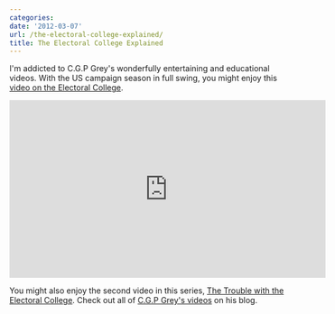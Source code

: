 ```yaml
---
categories:
date: '2012-03-07'
url: /the-electoral-college-explained/
title: The Electoral College Explained
---
```


I'm addicted to C.G.P Grey's wonderfully entertaining and educational videos. With the US campaign season in full swing, you might enjoy this <a href="http://blog.cgpgrey.com/the-electoral-college/">video on the Electoral College</a>.

<iframe class="alignc" width="560" height="315" src="https://www.youtube.com/embed/OUS9mM8Xbbw?rel=0" frameborder="0" allowfullscreen></iframe>

You might also enjoy the second video in this series, <a href="https://www.youtube.com/watch?v=7wC42HgLA4k">The Trouble with the Electoral College</a>. Check out all of <a href="http://blog.cgpgrey.com/">C.G.P Grey's videos</a> on his blog.